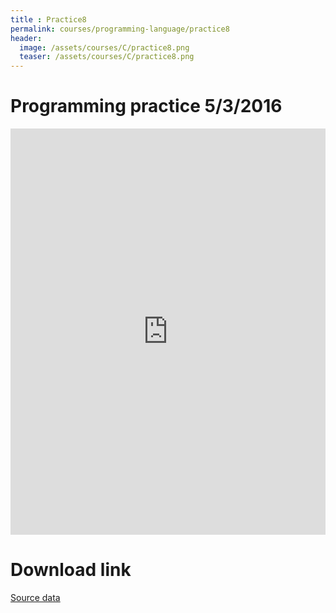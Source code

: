 ```yaml
---
title : Practice8
permalink: courses/programming-language/practice8
header:
  image: /assets/courses/C/practice8.png
  teaser: /assets/courses/C/practice8.png
---
```


Programming practice 5/3/2016
===

<iframe src="https://docs.google.com/viewer?srcid=1xlXIZCp56qxw2r7VQ_pLxWtOPQJm_DEw&pid=explorer&efh=false&a=v&chrome=false&embedded=true" style="width:100%; height:650px;" frameborder="0"></iframe>


Download link
===

[Source data](/assets/courses/C/Practice8.rar) <br>

